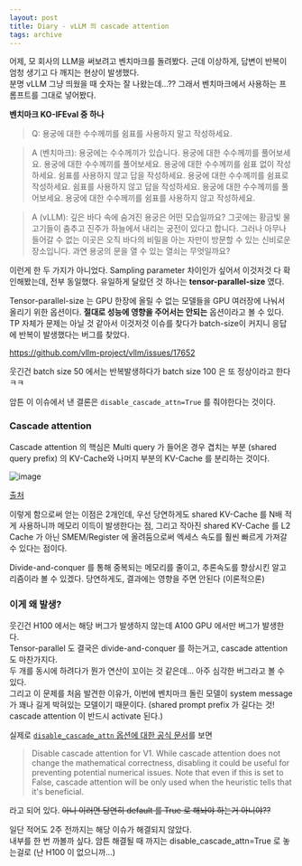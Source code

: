 ```yaml
---
layout: post
title: Diary - vLLM 의 cascade attention
tags: archive
---
```


어제, 모 회사의 LLM을 써보려고 벤치마크를 돌려봤다. 근데 이상하게, 답변이 반복이 엄청 생기고 다 깨지는 현상이 발생했다.  
분명 vLLM 그냥 띄웠을 때 숫자는 잘 나왔는데...?? 그래서 벤치마크에서 사용하는 프롬프트를 그대로 넣어봤다. 

**벤치마크 KO-IFEval 중 하나**
> Q: 용궁에 대한 수수께끼를 쉼표를 사용하지 말고 작성하세요.	

> A (벤치마크): 용궁에는 수수께끼가 있습니다. 용궁에 대한 수수께끼를 풀어보세요. 용궁에 대한 수수께끼를 풀어보세요. 용궁에 대한 수수께끼를 쉼표 없이 작성하세요. 쉼표를 사용하지 않고 답을 작성하세요. 용궁에 대한 수수께끼를 쉼표로 작성하세요. 쉼표를 사용하지 않고 답을 작성하세요. 용궁에 대한 수수께끼를 풀어보세요. 용궁에 대한 수수께끼를 쉼표를 사용하지 않고 작성하세요.

> A (vLLM): 깊은 바다 속에 숨겨진 용궁은 어떤 모습일까요? 그곳에는 황금빛 물고기들이 춤추고 진주가 하늘에서 내리는 궁전이 있다고 합니다. 그러나 아무나 들어갈 수 없는 이곳은 오직 바다의 비밀을 아는 자만이 방문할 수 있는 신비로운 장소입니다. 과연 용궁의 문을 열 수 있는 열쇠는 무엇일까요?

이런게 한 두 가지가 아니었다. Sampling parameter 차이인가 싶어서 이것저것 다 확인해봤는데, 전부 동일했다. 유일하게 달랐던 것 하나는 **tensor-parallel-size** 였다.

Tensor-parallel-size 는 GPU 한장에 올릴 수 없는 모델들을 GPU 여러장에 나눠서 올리기 위한 옵션이다. **절대로 성능에 영향을 주어서는 안되는** 옵션이라고 볼 수 있다. TP 자체가 문제는 아닐 것 같아서 이것저것 이슈를 찾다가 batch-size이 커지니 응답에 반복이 발생했다는 버그를 찾았다.

https://github.com/vllm-project/vllm/issues/17652

웃긴건 batch size 50 에서는 반복발생하다가 batch size 100 은 또 정상이라고 한다 ㅋㅋ

암튼 이 이슈에서 낸 결론은 `disable_cascade_attn=True` 를 줘야한다는 것이다.

### Cascade attention

Cascade attention 의 핵심은 Multi query 가 들어온 경우 겹치는 부분 (shared query prefix) 의 KV-Cache와 나머지 부분의 KV-Cache 를 분리하는 것이다. 

![image](https://github-production-user-asset-6210df.s3.amazonaws.com/57203764/463456536-21a8514e-7a22-4795-9829-1bfe1f98fdb6.png?X-Amz-Algorithm=AWS4-HMAC-SHA256&X-Amz-Credential=AKIAVCODYLSA53PQK4ZA%2F20250708%2Fus-east-1%2Fs3%2Faws4_request&X-Amz-Date=20250708T102035Z&X-Amz-Expires=300&X-Amz-Signature=70ad8c8d9c9491df160d8e527804038a3177faee38bd247fa270a05b1365a900&X-Amz-SignedHeaders=host)

[출처](https://flashinfer.ai/2024/02/02/cascade-inference.html)

이렇게 함으로써 얻는 이점은 2개인데, 우선 당연하게도 shared KV-Cache 를 N배 적게 사용하니까 메모리 이득이 발생한다는 점, 그리고 작아진 shared KV-Cache 를 L2 Cache 가 아닌 SMEM/Register 에 올려둠으로써 엑세스 속도를 훨씬 빠르게 가져갈 수 있다는 점이다. 

Divide-and-conquer 를 통해 중복되는 메모리를 줄이고, 추론속도를 향상시킨 알고리즘이라 볼 수 있겠다. 당연하게도, 결과에는 영향을 주면 안된다 (이론적으론)

### 이게 왜 발생?

웃긴건 H100 에서는 해당 버그가 발생하지 않는데 A100 GPU 에서만 버그가 발생한다.  
Tensor-parallel 도 결국은 divide-and-conquer 를 하는거고, cascade attention 도 마찬가지다.  
두 개를 동시에 하려다가 뭔가 연산이 꼬이는 것 같은데... 아주 심각한 버그라고 볼 수 있다.  
그리고 이 문제를 처음 발견한 이유가, 이번에 벤치마크 돌린 모델이 system message 가 꽤나 길게 박혀있는 모델이기 때문이다. (shared prompt prefix 가 길다는 것! cascade attention 이 반드시 activate 된다.) 

실제로 [`disable_cascade_attn` 옵션에 대한 공식 문서](https://docs.vllm.ai/en/stable/api/vllm/config.html#vllm.config.ModelConfig.disable_cascade_attn)를 보면
> Disable cascade attention for V1. While cascade attention does not change the mathematical correctness, disabling it could be useful for preventing potential numerical issues. Note that even if this is set to False, cascade attention will be only used when the heuristic tells that it's beneficial.

라고 되어 있다. ~~아니 이러면 당연히 default 를 True 로 해놔야 하는거 아니야??~~

일단 적어도 2주 전까지는 해당 이슈가 해결되지 않았다.  
내부를 한 번 까볼까 싶다. 암튼 해결될 때 까지는 disable_cascade_attn=True 로 놓는걸로 (난 H100 이 없으니까...)